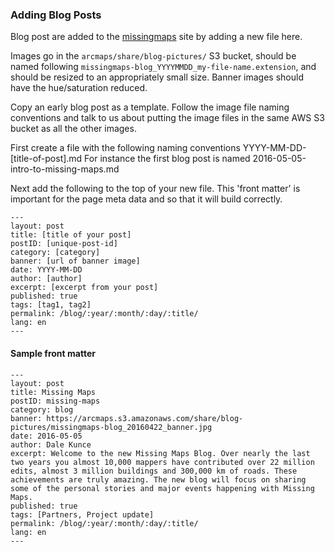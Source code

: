 ### Adding Blog Posts

Blog post are added to the [missingmaps](http://missingmaps.org) site by adding a new file here.

Images go in the `arcmaps/share/blog-pictures/` S3 bucket, should be named following `missingmaps-blog_YYYYMMDD_my-file-name.extension`, and should be resized to an appropriately small size. Banner images should have the hue/saturation reduced.

Copy an early blog post as a template. Follow the image file naming conventions and talk to us about putting the image files in the same AWS S3 bucket as all the other images.

First create a file with the following naming conventions YYYY-MM-DD-[title-of-post].md For instance the first blog post is named 2016-05-05-intro-to-missing-maps.md

Next add the following to the top of your new file. This 'front matter' is important for the page meta data and so that it will build correctly.

````
---
layout: post
title: [title of your post]
postID: [unique-post-id]
category: [category]
banner: [url of banner image]
date: YYYY-MM-DD
author: [author]
excerpt: [excerpt from your post]
published: true
tags: [tag1, tag2]
permalink: /blog/:year/:month/:day/:title/
lang: en
---
````

#### Sample front matter

````
---
layout: post
title: Missing Maps
postID: missing-maps
category: blog
banner: https://arcmaps.s3.amazonaws.com/share/blog-pictures/missingmaps-blog_20160422_banner.jpg
date: 2016-05-05
author: Dale Kunce
excerpt: Welcome to the new Missing Maps Blog. Over nearly the last two years you almost 10,000 mappers have contributed over 22 million edits, almost 3 million buildings and 300,000 km of roads. These achievements are truly amazing. The new blog will focus on sharing some of the personal stories and major events happening with Missing Maps.
published: true
tags: [Partners, Project update]
permalink: /blog/:year/:month/:day/:title/
lang: en
---
````
